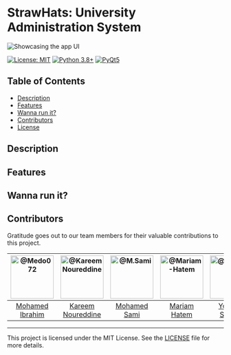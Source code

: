 # StrawHats: University Administration System

![Showcasing the app UI](README-Assets/app_ui.png)

[![License: MIT](https://img.shields.io/badge/License-MIT-yellow.svg)](https://opensource.org/licenses/MIT)
[![Python 3.8+](https://img.shields.io/badge/python-3.8+-blue.svg)](https://www.python.org/downloads/)
[![PyQt5](https://img.shields.io/badge/GUI-PyQt5-green.svg)](https://pypi.org/project/PyQt5/)

## Table of Contents
- [Description](#description)
- [Features](#features)
- [Wanna run it?](#wanna-run-it)
- [Contributors](#contributors)
- [License](#license)

## Description

## Features

## Wanna run it?

## Contributors

Gratitude goes out to our team members for their valuable contributions to this project.

<div align="center">

| <a href="https://github.com/Medo072"><img src="https://avatars.githubusercontent.com/u/83141866?v=4" width="100px" alt="@Medo072"></a> | <a href="https://github.com/cln-Kafka"><img src="https://avatars.githubusercontent.com/u/100665578?v=4" width="100px" alt="@Kareem Noureddine"></a> | <a href="https://github.com/MuhammadSamiAhmad"><img src="https://avatars.githubusercontent.com/u/101589634?v=4" width="100px" alt="@M.Sami"></a> | <a href="https://github.com/Mariam-Hatem"><img src="https://avatars.githubusercontent.com/u/115348754?v=4" width="100px" alt="@Mariam-Hatem"></a> | <a href="https://github.com/joyou159"><img src="https://avatars.githubusercontent.com/u/85418161?v=4" width="100px" alt="@joyou159"></a> | <a href="https://github.com/MohamedSayedDiab"><img src="https://avatars.githubusercontent.com/u/90231744?v=4" width="100px" alt="@MohamedSayedDiab"></a> |
| :-: | :-: | :-: | :-: | :-: | :-: |
| [Mohamed Ibrahim](https://github.com/Medo072) | [Kareem Noureddine](https://github.com/cln-Kafka) | [Mohamed Sami](https://github.com/MuhammadSamiAhmad) | [Mariam Hatem](https://github.com/Mariam-Hatem) | [Youssef Salama](https://github.com/joyou159) | [Mohamed Sayed](https://github.com/MohamedSayedDiab) |

</div>

-----

This project is licensed under the MIT License. See the [LICENSE](./LICENSE) file for more details.
